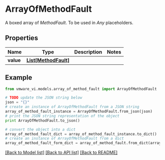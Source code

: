 # ArrayOfMethodFault

A boxed array of *MethodFault*. To be used in *Any* placeholders. 

## Properties
Name | Type | Description | Notes
------------ | ------------- | ------------- | -------------
**value** | [**List[MethodFault]**](MethodFault.md) |  | 

## Example

```python
from vmware_vi.models.array_of_method_fault import ArrayOfMethodFault

# TODO update the JSON string below
json = "{}"
# create an instance of ArrayOfMethodFault from a JSON string
array_of_method_fault_instance = ArrayOfMethodFault.from_json(json)
# print the JSON string representation of the object
print ArrayOfMethodFault.to_json()

# convert the object into a dict
array_of_method_fault_dict = array_of_method_fault_instance.to_dict()
# create an instance of ArrayOfMethodFault from a dict
array_of_method_fault_form_dict = array_of_method_fault.from_dict(array_of_method_fault_dict)
```
[[Back to Model list]](../README.md#documentation-for-models) [[Back to API list]](../README.md#documentation-for-api-endpoints) [[Back to README]](../README.md)


